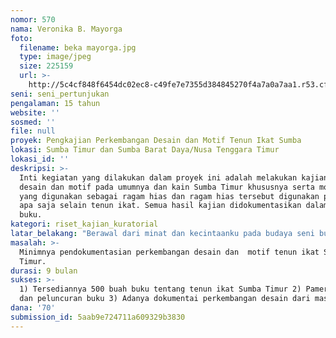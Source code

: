```yaml
---
nomor: 570
nama: Veronika B. Mayorga
foto:
  filename: beka mayorga.jpg
  type: image/jpeg
  size: 225159
  url: >-
    http://5c4cf848f6454dc02ec8-c49fe7e7355d384845270f4a7a0a7aa1.r53.cf2.rackcdn.com/93478f64-131e-4cb6-b61d-d31c3a0e4ffd/beka%20mayorga.jpg
seni: seni_pertunjukan
pengalaman: 15 tahun
website: ''
sosmed: ''
file: null
proyek: Pengkajian Perkembangan Desain dan Motif Tenun Ikat Sumba
lokasi: Sumba Timur dan Sumba Barat Daya/Nusa Tenggara Timur
lokasi_id: ''
deskripsi: >-
  Inti kegiatan yang dilakukan dalam proyek ini adalah melakukan kajian tentang
  desain dan motif pada umumnya dan kain Sumba Timur khususnya serta motif-motif
  yang digunakan sebagai ragam hias dan ragam hias tersebut digunakan pada benda
  apa saja selain tenun ikat. Semua hasil kajian didokumentasikan dalam sebuah
  buku.
kategori: riset_kajian_kuratorial
latar_belakang: "Berawal dari minat dan kecintaanku pada budaya seni budaya leluhurku, saya terdorong untuk melakukan pengamatan pada kain tenun Sumba sejak tahun 1972 hingga kini. Tulisan lepas tentang kain Sumba diterjemahkan oleh P. Dr. Herman May, CSsR dan dimuat di Majalah Die Insel Sumba pada tahun 1980. Dalam pengamatan saya pada desain dan motif tenun ikat Sumba Timur terdapat pola hidup, tatanan masyarakat dan kehidupan religi masyarakat Sumba sehingga merupakan manifestasi dari kehidupan masyarakat Sumba pada umumnya yang menganut aliran kepercayaan Marapu, dan karenanya dapat dikatakan bahwa kain Sumba Timur adalah sebuah potret diri masyarakat Sumba.\r\n\r\nEdgar Keller seorang berkebangsaan Swiss yang mejadi salah satu narasumber pada diskusi yag diadakan oleh museum tekstiul Indonesia di Jakarta pada Oktober 2013 mendatangi saya 4 tahun yang laluberbincang tentang kebenaran sejarah yang meyatakan bahwa kain Sumba Timur telah menjadi komoditi eksport di abad ke-19. Dari perbincangan inisaya terdorong untuk mengkaji lebih dalam ragam hias tenun ikat Sumba termasuk ragam hias geometris dan motif patola serta motif-motif pengaruh daerah luar."
masalah: >-
  Minimnya pendokumentasian perkembangan desain dan  motif tenun ikat Sumba
  Timur.
durasi: 9 bulan
sukses: >-
  1) Tersediannya 500 buah buku tentang tenun ikat Sumba Timur 2) Pameran tenun
  dan peluncuran buku 3) Adanya dokumentai perkembangan desain dari masa ke masa
dana: '70'
submission_id: 5aab9e724711a609329b3830
---
```

